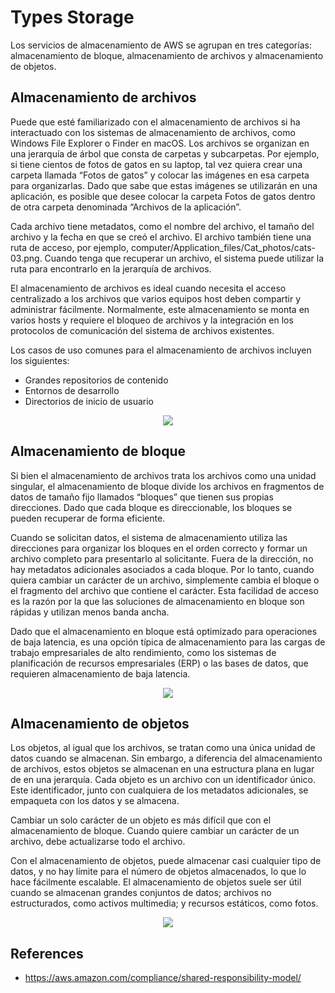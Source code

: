 # Types Storage

Los servicios de almacenamiento de AWS se agrupan en tres categorías: almacenamiento de bloque, almacenamiento de archivos y almacenamiento de objetos.

## Almacenamiento de archivos

Puede que esté familiarizado con el almacenamiento de archivos si ha interactuado con los sistemas de almacenamiento de archivos, como Windows File Explorer o Finder en macOS. Los archivos se organizan en una jerarquía de árbol que consta de carpetas y subcarpetas. Por ejemplo, si tiene cientos de fotos de gatos en su laptop, tal vez quiera crear una carpeta llamada “Fotos de gatos” y colocar las imágenes en esa carpeta para organizarlas. Dado que sabe que estas imágenes se utilizarán en una aplicación, es posible que desee colocar la carpeta Fotos de gatos dentro de otra carpeta denominada “Archivos de la aplicación”.

Cada archivo tiene metadatos, como el nombre del archivo, el tamaño del archivo y la fecha en que se creó el archivo. El archivo también tiene una ruta de acceso, por ejemplo, computer/Application_files/Cat_photos/cats-03.png. Cuando tenga que recuperar un archivo, el sistema puede utilizar la ruta para encontrarlo en la jerarquía de archivos.

El almacenamiento de archivos es ideal cuando necesita el acceso centralizado a los archivos que varios equipos host deben compartir y administrar fácilmente. Normalmente, este almacenamiento se monta en varios hosts y requiere el bloqueo de archivos y la integración en los protocolos de comunicación del sistema de archivos existentes.

Los casos de uso comunes para el almacenamiento de archivos incluyen los siguientes:

- Grandes repositorios de contenido
- Entornos de desarrollo
- Directorios de inicio de usuario

<p align="center">
  <img src="https://github.com/dimasx010/knowledge/assets/105082657/ab917891-c183-4d48-a074-e6ea0197b68a">
</p>

## Almacenamiento de bloque

Si bien el almacenamiento de archivos trata los archivos como una unidad singular, el almacenamiento de bloque divide los archivos en fragmentos de datos de tamaño fijo llamados “bloques” que tienen sus propias direcciones. Dado que cada bloque es direccionable, los bloques se pueden recuperar de forma eficiente.

Cuando se solicitan datos, el sistema de almacenamiento utiliza las direcciones para organizar los bloques en el orden correcto y formar un archivo completo para presentarlo al solicitante. Fuera de la dirección, no hay metadatos adicionales asociados a cada bloque. Por lo tanto, cuando quiera cambiar un carácter de un archivo, simplemente cambia el bloque o el fragmento del archivo que contiene el carácter. Esta facilidad de acceso es la razón por la que las soluciones de almacenamiento en bloque son rápidas y utilizan menos banda ancha.

Dado que el almacenamiento en bloque está optimizado para operaciones de baja latencia, es una opción típica de almacenamiento para las cargas de trabajo empresariales de alto rendimiento, como los sistemas de planificación de recursos empresariales (ERP) o las bases de datos, que requieren almacenamiento de baja latencia.

<p align="center">
  <img src="https://github.com/dimasx010/knowledge/assets/105082657/b1d64541-de37-4b9c-badb-e066039935fe">
</p>


## ​Almacenamiento de objetos

Los objetos, al igual que los archivos, se tratan como una única unidad de datos cuando se almacenan. Sin embargo, a diferencia del almacenamiento de archivos, estos objetos se almacenan en una estructura plana en lugar de en una jerarquía. Cada objeto es un archivo con un identificador único. Este identificador, junto con cualquiera de los metadatos adicionales, se empaqueta con los datos y se almacena.

Cambiar un solo carácter de un objeto es más difícil que con el almacenamiento de bloque. Cuando quiere cambiar un carácter de un archivo, debe actualizarse todo el archivo.

Con el almacenamiento de objetos, puede almacenar casi cualquier tipo de datos, y no hay límite para el número de objetos almacenados, lo que lo hace fácilmente escalable. El almacenamiento de objetos suele ser útil cuando se almacenan grandes conjuntos de datos; archivos no estructurados, como activos multimedia; y recursos estáticos, como fotos.

<p align="center">
  <img src="https://github.com/dimasx010/knowledge/assets/105082657/2b3c9aa4-d401-4259-aabe-1a9a52357767">
</p>

## References
- https://aws.amazon.com/compliance/shared-responsibility-model/

